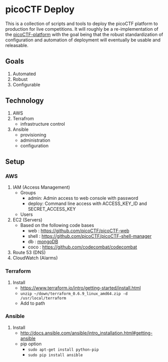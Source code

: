 # picoCTF Deploy

This is a collection of scripts and tools to deploy the picoCTF platform to production for live competitions. It will roughly be a re-implementation of the [picoCTF-platform](https://github.com/picoCTF/picoCTF-platform) with the goal being that the robust standardization of configuration and automation of deployment will eventually be usable and releasable.

## Goals
1. Automated
2. Robust
3. Configurable

## Technology
1. AWS
2. Terrafrom
    - infrastructure control 
3. Ansible
    - provisioning
    - administration
    - configuration

## Setup

### AWS
1. IAM (Access Management)
    - Groups
        - admin: Admin access to web console with password
        - deploy: Command line access with ACCESS_KEY_ID and SECRET_ACCESS_KEY
    - Users
2. EC2 (Servers)
   - Based on the following code bases
        - web : <https://github.com/picoCTF/picoCTF-web>
        - shell : <https://github.com/picoCTF/picoCTF-shell-manager>
        - db : [mongoDB](https://docs.mongodb.org/ecosystem/platforms/amazon-ec2/)
        - coco : <https://github.com/codecombat/codecombat>
3. Route 53 (DNS)
4. CloudWatch (Alarms)

### Terraform
1. Install
    - <https://www.terraform.io/intro/getting-started/install.html>
    - `unzip ~/down/terraform_0.6.9_linux_amd64.zip -d /usr/local/terraform`
    - Add to path

### Ansible
1. Install
    - <http://docs.ansible.com/ansible/intro_installation.html#getting-ansible> 
    - pip option  
        - `sudo apt-get install python-pip`
        - `sudo pip install ansible`
